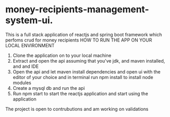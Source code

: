 ﻿# money-recipients-management-system-ui. 
 This is a full stack application of reactjs and spring boot framework which perfoms crud for money recipients 
 HOW TO RUN THE APP ON YOUR LOCAL ENVIRONMENT 
 1. Clone the application on to your local machine
 2. Extract and open the api assuming that you've jdk, and maven installed, and and IDE
 3. Open the api and let maven install dependencies and open ui with the editor of your choice and in terminal run npm install to install node modules
 4. Create a mysql db and run the api
 5. Run npm start to start the reactjs application and start using the application
 
 The project is open to contrubutions and am working on validations

